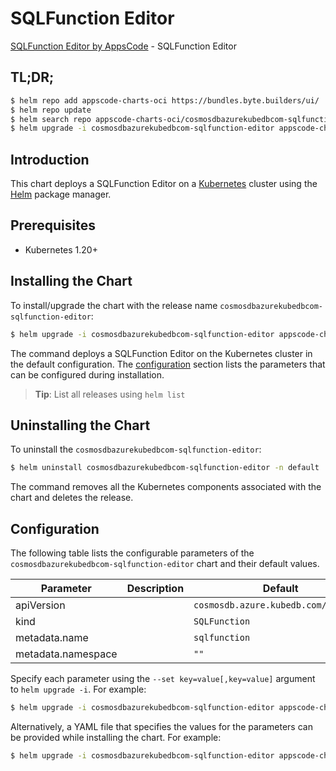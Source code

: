 # SQLFunction Editor

[SQLFunction Editor by AppsCode](https://byte.builders) - SQLFunction Editor

## TL;DR;

```bash
$ helm repo add appscode-charts-oci https://bundles.byte.builders/ui/
$ helm repo update
$ helm search repo appscode-charts-oci/cosmosdbazurekubedbcom-sqlfunction-editor --version=v0.4.18
$ helm upgrade -i cosmosdbazurekubedbcom-sqlfunction-editor appscode-charts-oci/cosmosdbazurekubedbcom-sqlfunction-editor -n default --create-namespace --version=v0.4.18
```

## Introduction

This chart deploys a SQLFunction Editor on a [Kubernetes](http://kubernetes.io) cluster using the [Helm](https://helm.sh) package manager.

## Prerequisites

- Kubernetes 1.20+

## Installing the Chart

To install/upgrade the chart with the release name `cosmosdbazurekubedbcom-sqlfunction-editor`:

```bash
$ helm upgrade -i cosmosdbazurekubedbcom-sqlfunction-editor appscode-charts-oci/cosmosdbazurekubedbcom-sqlfunction-editor -n default --create-namespace --version=v0.4.18
```

The command deploys a SQLFunction Editor on the Kubernetes cluster in the default configuration. The [configuration](#configuration) section lists the parameters that can be configured during installation.

> **Tip**: List all releases using `helm list`

## Uninstalling the Chart

To uninstall the `cosmosdbazurekubedbcom-sqlfunction-editor`:

```bash
$ helm uninstall cosmosdbazurekubedbcom-sqlfunction-editor -n default
```

The command removes all the Kubernetes components associated with the chart and deletes the release.

## Configuration

The following table lists the configurable parameters of the `cosmosdbazurekubedbcom-sqlfunction-editor` chart and their default values.

|     Parameter      | Description |                     Default                     |
|--------------------|-------------|-------------------------------------------------|
| apiVersion         |             | <code>cosmosdb.azure.kubedb.com/v1alpha1</code> |
| kind               |             | <code>SQLFunction</code>                        |
| metadata.name      |             | <code>sqlfunction</code>                        |
| metadata.namespace |             | <code>""</code>                                 |


Specify each parameter using the `--set key=value[,key=value]` argument to `helm upgrade -i`. For example:

```bash
$ helm upgrade -i cosmosdbazurekubedbcom-sqlfunction-editor appscode-charts-oci/cosmosdbazurekubedbcom-sqlfunction-editor -n default --create-namespace --version=v0.4.18 --set apiVersion=cosmosdb.azure.kubedb.com/v1alpha1
```

Alternatively, a YAML file that specifies the values for the parameters can be provided while
installing the chart. For example:

```bash
$ helm upgrade -i cosmosdbazurekubedbcom-sqlfunction-editor appscode-charts-oci/cosmosdbazurekubedbcom-sqlfunction-editor -n default --create-namespace --version=v0.4.18 --values values.yaml
```
